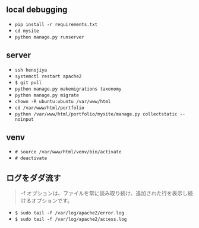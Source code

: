 ## local debugging
- `pip install -r requirements.txt`
- `cd mysite`
- `python manage.py runserver`

## server
- `ssh henojiya`
- `systemctl restart apache2`
- `$ git pull`
- `python manage.py makemigrations taxonomy`
- `python manage.py migrate`
- `chown -R ubuntu:ubuntu /var/www/html`
- `cd /var/www/html/portfolio`
- `python /var/www/html/portfolio/mysite/manage.py collectstatic --noinput`

## venv
- `# source /var/www/html/venv/bin/activate`
- `# deactivate`

## ログをダダ流す
> -f オプションは、ファイルを常に読み取り続け、追加された行を表示し続けるオプションです。
- `$ sudo tail -f /var/log/apache2/error.log`
- `$ sudo tail -f /var/log/apache2/access.log`
